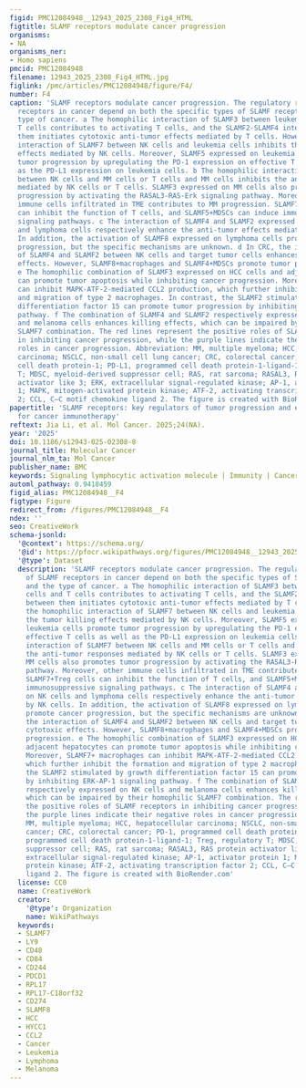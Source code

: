 ```yaml
---
figid: PMC12084948__12943_2025_2308_Fig4_HTML
figtitle: SLAMF receptors modulate cancer progression
organisms:
- NA
organisms_ner:
- Homo sapiens
pmcid: PMC12084948
filename: 12943_2025_2308_Fig4_HTML.jpg
figlink: /pmc/articles/PMC12084948/figure/F4/
number: F4
caption: 'SLAMF receptors modulate cancer progression. The regulatory roles of SLAMF
  receptors in cancer depend on both the specific types of SLAMF receptors and the
  type of cancer. a The homophilic interaction of SLAMF3 between leukemia cells and
  T cells contributes to activating T cells, and the SLAMF2-SLAMF4 interaction between
  them initiates cytotoxic anti-tumor effects mediated by T cells. However, the homophilic
  interaction of SLAMF7 between NK cells and leukemia cells inhibits the tumor killing
  effects mediated by NK cells. Moreover, SLAMF5 expressed on leukemia cells promote
  tumor progression by upregulating the PD-1 expression on effective T cells as well
  as the PD-L1 expression on leukemia cells. b The homophilic interaction of SLAMF7
  between NK cells and MM cells or T cells and MM cells inhibits the anti-tumor responses
  mediated by NK cells or T cells. SLAMF3 expressed on MM cells also promotes tumor
  progression by activating the RASAL3-RAS-Erk signaling pathway. Moreover, other
  immune cells infiltrated in TME contributes to MM progression. SLAMF7+Treg cells
  can inhibit the function of T cells, and SLAMF5+MDSCs can induce immunosuppressive
  signaling pathways. c The interaction of SLAMF4 and SLAMF2 expressed on NK cells
  and lymphoma cells respectively enhance the anti-tumor effects mediated by NK cells.
  In addition, the activation of SLAMF8 expressed on lymphoma cells promote cancer
  progression, but the specific mechanisms are unknown. d In CRC, the interaction
  of SLAMF4 and SLAMF2 between NK cells and target tumor cells enhances cytotoxic
  effects. However, SLAMF8+macrophages and SLAMF4+MDSCs promote tumor progression.
  e The homophilic combination of SLAMF3 expressed on HCC cells and adjacent hepatocytes
  can promote tumor apoptosis while inhibiting cancer progression. Moreover, SLAMF7+ macrophages
  can inhibit MAPK-ATF-2-mediated CCL2 production, which further inhibit the formation
  and migration of type 2 macrophages. In contrast, the SLAMF2 stimulated by growth
  differentiation factor 15 can promote tumor progression by inhibiting ERK-AP-1 signaling
  pathway. f The combination of SLAMF4 and SLAMF2 respectively expressed on NK cells
  and melanoma cells enhances killing effects, which can be impaired by their homophilic
  SLAMF7 combination. The red lines represent the positive roles of SLAMF receptors
  in inhibiting cancer progression, while the purple lines indicate their negative
  roles in cancer progression. Abbreviation: MM, multiple myeloma; HCC, hepatocellular
  carcinoma; NSCLC, non-small cell lung cancer; CRC, colorectal cancer; PD-1, programmed
  cell death protein-1; PD-L1, programmed cell death protein-1-ligand-1; Treg, regulatory
  T; MDSC, myeloid-derived suppressor cell; RAS, rat sarcoma; RASAL3, RAS protein
  activator like 3; ERK, extracellular signal-regulated kinase; AP-1, activator protein
  1; MAPK, mitogen-activated protein kinase; ATF-2, activating transcription factor
  2; CCL, C–C motif chemokine ligand 2. The figure is created with BioRender.com'
papertitle: 'SLAMF receptors: key regulators of tumor progression and emerging targets
  for cancer immunotherapy'
reftext: Jia Li, et al. Mol Cancer. 2025;24(NA).
year: '2025'
doi: 10.1186/s12943-025-02308-8
journal_title: Molecular Cancer
journal_nlm_ta: Mol Cancer
publisher_name: BMC
keywords: Signaling lymphocytic activation molecule | Immunity | Cancer | Immunotherapy
automl_pathway: 0.9418459
figid_alias: PMC12084948__F4
figtype: Figure
redirect_from: /figures/PMC12084948__F4
ndex: ''
seo: CreativeWork
schema-jsonld:
  '@context': https://schema.org/
  '@id': https://pfocr.wikipathways.org/figures/PMC12084948__12943_2025_2308_Fig4_HTML.html
  '@type': Dataset
  description: 'SLAMF receptors modulate cancer progression. The regulatory roles
    of SLAMF receptors in cancer depend on both the specific types of SLAMF receptors
    and the type of cancer. a The homophilic interaction of SLAMF3 between leukemia
    cells and T cells contributes to activating T cells, and the SLAMF2-SLAMF4 interaction
    between them initiates cytotoxic anti-tumor effects mediated by T cells. However,
    the homophilic interaction of SLAMF7 between NK cells and leukemia cells inhibits
    the tumor killing effects mediated by NK cells. Moreover, SLAMF5 expressed on
    leukemia cells promote tumor progression by upregulating the PD-1 expression on
    effective T cells as well as the PD-L1 expression on leukemia cells. b The homophilic
    interaction of SLAMF7 between NK cells and MM cells or T cells and MM cells inhibits
    the anti-tumor responses mediated by NK cells or T cells. SLAMF3 expressed on
    MM cells also promotes tumor progression by activating the RASAL3-RAS-Erk signaling
    pathway. Moreover, other immune cells infiltrated in TME contributes to MM progression.
    SLAMF7+Treg cells can inhibit the function of T cells, and SLAMF5+MDSCs can induce
    immunosuppressive signaling pathways. c The interaction of SLAMF4 and SLAMF2 expressed
    on NK cells and lymphoma cells respectively enhance the anti-tumor effects mediated
    by NK cells. In addition, the activation of SLAMF8 expressed on lymphoma cells
    promote cancer progression, but the specific mechanisms are unknown. d In CRC,
    the interaction of SLAMF4 and SLAMF2 between NK cells and target tumor cells enhances
    cytotoxic effects. However, SLAMF8+macrophages and SLAMF4+MDSCs promote tumor
    progression. e The homophilic combination of SLAMF3 expressed on HCC cells and
    adjacent hepatocytes can promote tumor apoptosis while inhibiting cancer progression.
    Moreover, SLAMF7+ macrophages can inhibit MAPK-ATF-2-mediated CCL2 production,
    which further inhibit the formation and migration of type 2 macrophages. In contrast,
    the SLAMF2 stimulated by growth differentiation factor 15 can promote tumor progression
    by inhibiting ERK-AP-1 signaling pathway. f The combination of SLAMF4 and SLAMF2
    respectively expressed on NK cells and melanoma cells enhances killing effects,
    which can be impaired by their homophilic SLAMF7 combination. The red lines represent
    the positive roles of SLAMF receptors in inhibiting cancer progression, while
    the purple lines indicate their negative roles in cancer progression. Abbreviation:
    MM, multiple myeloma; HCC, hepatocellular carcinoma; NSCLC, non-small cell lung
    cancer; CRC, colorectal cancer; PD-1, programmed cell death protein-1; PD-L1,
    programmed cell death protein-1-ligand-1; Treg, regulatory T; MDSC, myeloid-derived
    suppressor cell; RAS, rat sarcoma; RASAL3, RAS protein activator like 3; ERK,
    extracellular signal-regulated kinase; AP-1, activator protein 1; MAPK, mitogen-activated
    protein kinase; ATF-2, activating transcription factor 2; CCL, C–C motif chemokine
    ligand 2. The figure is created with BioRender.com'
  license: CC0
  name: CreativeWork
  creator:
    '@type': Organization
    name: WikiPathways
  keywords:
  - SLAMF7
  - LY9
  - CD48
  - CD84
  - CD244
  - PDCD1
  - RPL17
  - RPL17-C18orf32
  - CD274
  - SLAMF8
  - HCC
  - HYCC1
  - CCL2
  - Cancer
  - Leukemia
  - Lymphoma
  - Melanoma
---
```

